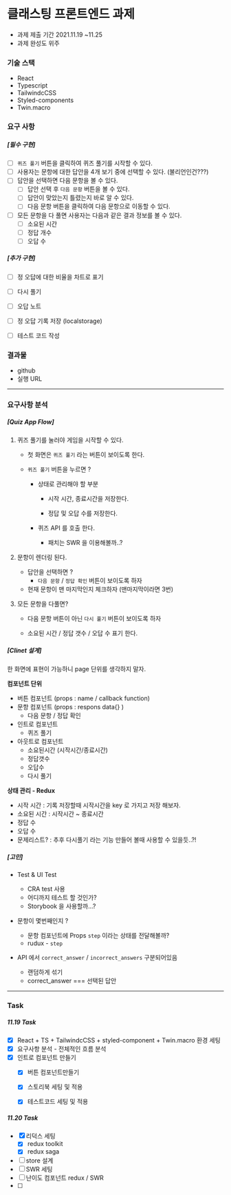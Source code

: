# 클래스팅 프론트엔드 과제 

- 과제 제출 기간 2021.11.19 ~11.25
- 과제 완성도 위주



### 기술 스택 

- React 
- Typescript
- TailwindcCSS
- Styled-components
- Twin.macro



### 요구 사항

##### [필수 구현]

- [ ] `퀴즈 풀기` 버튼을 클릭하여 퀴즈 풀기를 시작할 수 있다.
- [ ] 사용자는 문항에 대한 답안을 4개 보기 중에 선택할 수 있다. (불리언인건???)
- [ ] 답안을 선택하면 다음 문항을 볼 수 있다.
  - [ ] 답안 선택 후 `다음 문항` 버튼을 볼 수 있다.
  - [ ] 답안이 맞았는지 틀렸는지 바로 알 수 있다.
  - [ ] 다음 문항 버튼을 클릭하여 다음 문항으로 이동할 수 있다.
- [ ] 모든 문항을 다 풀면 사용자는 다음과 같은 결과 정보를 볼 수 있다.
  - [ ] 소요된 시간
  - [ ] 정답 개수
  - [ ] 오답 수

##### [추가 구현]

- [ ] 정 오답에 대한 비율을 차트로 표기
- [ ] 다시 풀기
- [ ] 오답 노트
- [ ] 정 오답 기록 저장 (localstorage)
- [ ] 테스트 코드 작성



### 결과물

- github 
- 실행 URL 



-----

### 요구사항 분석

##### [Quiz App Flow]

1. 퀴즈 풀기를 눌러야 게임을 시작할 수 있다.

   - 첫 화면은 `퀴즈 풀기` 라는 버튼이 보이도록 한다.

   - `퀴즈 풀기` 버튼을 누르면 ?

     - 상태로 관리해야 할 부분

       - 시작 시간, 종료시간을 저장한다.

       - 정답 및 오답 수를 저장한다.

     - 퀴즈 API 를 호출 한다.
       - 패치는 SWR 을 이용해볼까..?

2. 문항이 렌더링 된다.

   - 답안을 선택하면 ?
     - `다음 문항` / `정답 확인` 버튼이 보이도록 하자
   - 현재 문항이 맨 마지막인지 체크하자 (맨마지막이라면 3번)

3. 모든 문항을 다풀면?

   - 다음 문항 버튼이 아닌 `다시 풀기` 버튼이 보이도록 하자

   - 소요된 시간 / 정답 갯수 / 오답 수 표기 한다.



##### [Clinet 설계]

한 화면에 표현이 가능하니 page 단위를 생각하지 말자.

**컴포넌트 단위**

- 버튼 컴포넌트 (props : name / callback function)
- 문항 컴포넌트 (props :  respons data{} )
  - 다음 문항 / 정답 확인
- 인트로 컴포넌트 
  - 퀴즈 풀기
- 아웃트로 컴포넌트 
  - 소요된시간 (시작시간/종료시간)
  - 정답갯수
  - 오답수
  - 다시 풀기

**상태 관리 - Redux**

- 시작 시간 : 기록 저장할때 시작시간을 key 로 가지고 저장 해보자.
- 소요된 시간 : 시작시간 ~ 종료시간
- 정답 수 
- 오답 수 
- 문제리스트? : 추후 다시풀기 라는 기능 만들어 볼때 사용할 수 있을듯..?!



##### [고민]

- Test & UI Test

  - CRA test  사용
  - 어디까지 테스트 할 것인가?
  - Storybook 을 사용할까...? 

  

- 문항이 몇번째인지 ?

  - 문항 컴포넌트에 Props `step` 이라는 상태를 전달해볼까?
  - rudux -  `step` 

- API 에서 `correct_answer` / `incorrect_answers` 구분되어있음
  - 랜덤하게 섞기
  - correct_answer === 선택된 답안



-----

### Task

##### 11.19 Task

- [x] React + TS + TailwindcCSS + styled-component + Twin.macro 환경 세팅
- [x] 요구사항 분석 - 전체적인 흐름 분석
- [x] 인트로 컴포넌트 만들기
  - [x] 버튼 컴포넌트만들기
  - [x] 스토리북 세팅 및 적용
  - [x] 테스트코드 세팅 및 적용



##### 11.20 Task

- [x] 리덕스 세팅
  - [x] redux toolkit
  - [x] redux saga
- [ ] store 설계
- [ ] SWR 세팅
- [ ] 난이도 컴포넌트 redux / SWR 
- [ ] 